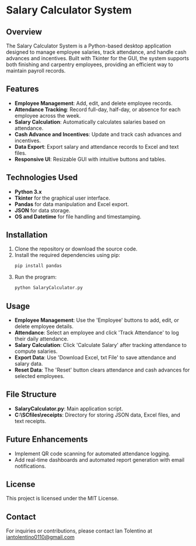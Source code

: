 # Salary Calculator System

## Overview
The Salary Calculator System is a Python-based desktop application designed to manage employee salaries, track attendance, and handle cash advances and incentives. Built with Tkinter for the GUI, the system supports both finishing and carpentry employees, providing an efficient way to maintain payroll records.

## Features
- **Employee Management**: Add, edit, and delete employee records.
- **Attendance Tracking**: Record full-day, half-day, or absence for each employee across the week.
- **Salary Calculation**: Automatically calculates salaries based on attendance.
- **Cash Advance and Incentives**: Update and track cash advances and incentives.
- **Data Export**: Export salary and attendance records to Excel and text files.
- **Responsive UI**: Resizable GUI with intuitive buttons and tables.

## Technologies Used
- **Python 3.x**
- **Tkinter** for the graphical user interface.
- **Pandas** for data manipulation and Excel export.
- **JSON** for data storage.
- **OS and Datetime** for file handling and timestamping.

## Installation
1. Clone the repository or download the source code.
2. Install the required dependencies using pip:
   ```bash
   pip install pandas
   ```
3. Run the program:
   ```bash
   python SalaryCalculator.py
   ```

## Usage
- **Employee Management**: Use the 'Employee' buttons to add, edit, or delete employee details.
- **Attendance**: Select an employee and click 'Track Attendance' to log their daily attendance.
- **Salary Calculation**: Click 'Calculate Salary' after tracking attendance to compute salaries.
- **Export Data**: Use 'Download Excel, txt File' to save attendance and salary data.
- **Reset Data**: The 'Reset' button clears attendance and cash advances for selected employees.

## File Structure
- **SalaryCalculator.py**: Main application script.
- **C:\SCfiles\receipts**: Directory for storing JSON data, Excel files, and text receipts.

## Future Enhancements
- Implement QR code scanning for automated attendance logging.
- Add real-time dashboards and automated report generation with email notifications.

## License
This project is licensed under the MIT License.

## Contact
For inquiries or contributions, please contact Ian Tolentino at iantolentino0110@gmail.com 

